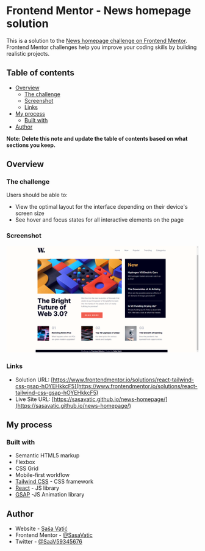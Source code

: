 # Frontend Mentor - News homepage solution

This is a solution to the [News homepage challenge on Frontend Mentor](https://www.frontendmentor.io/challenges/news-homepage-H6SWTa1MFl). Frontend Mentor challenges help you improve your coding skills by building realistic projects. 

## Table of contents

- [Overview](#overview)
  - [The challenge](#the-challenge)
  - [Screenshot](#screenshot)
  - [Links](#links)
- [My process](#my-process)
  - [Built with](#built-with)
- [Author](#author)

**Note: Delete this note and update the table of contents based on what sections you keep.**

## Overview

### The challenge

Users should be able to:

- View the optimal layout for the interface depending on their device's screen size
- See hover and focus states for all interactive elements on the page

### Screenshot

![](./screenshot.png)

### Links

- Solution URL: [https://www.frontendmentor.io/solutions/react-tailwind-css-gsap-hOYEHkkcF5](https://www.frontendmentor.io/solutions/react-tailwind-css-gsap-hOYEHkkcF5)
- Live Site URL: [https://sasavatic.github.io/news-homepage/](https://sasavatic.github.io/news-homepage/)

## My process

### Built with

- Semantic HTML5 markup
- Flexbox
- CSS Grid
- Mobile-first workflow
- [Tailwind CSS](https://tailwindcss.com/) - CSS framework
- [React](https://reactjs.org/) - JS library
- [GSAP](https://gsap.com/) -JS Animation library

## Author

- Website - [Saša Vatić](https://sasavatic.netlify.app/)
- Frontend Mentor - [@SasaVatic](https://www.frontendmentor.io/profile/SasaVatic)
- Twitter - [@SaaV59345676](https://twitter.com/SaaV59345676)
